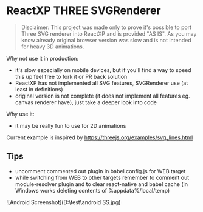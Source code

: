 # ReactXP THREE SVGRenderer

> Disclaimer: This project was made only to prove it's possible to port Three SVG renderer into ReactXP and is provided "AS IS". As you may know already original browser version was slow and is not intended for heavy 3D animations.

Why not use it in production:

- it's slow especially on mobile devices, but if you'll find a way to speed this up feel free to fork it or PR back solution
- ReactXP has not implemented all SVG features, SVGRenderer use (at least in definitions)
- original version is not complete (it does not implement all features eg. canvas renderer have), just take a deeper look into code

Why use it:

- it may be really fun to use for 2D animations

Current example is inspired by https://threejs.org/examples/svg_lines.html 

## Tips

- uncomment commented out plugin in babel.config.js for WEB target
- while switching from WEB to other targets remember to comment out module-resolver plugin and to clear react-native and babel cache (in Windows works deleting contents of %appdata%/local/temp)

![Android Screenshot](D:\test\android SS.jpg)